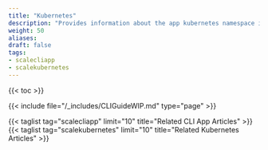 ```yaml
---
title: "Kubernetes"
description: "Provides information about the app kubernetes namespace in the TrueNAS CLI. Includes command syntax and common commands."
weight: 50
aliases:
draft: false
tags:
- scalecliapp
- scalekubernetes
---
```


{{< toc >}}

{{< include file="/_includes/CLIGuideWIP.md" type="page" >}}

{{< taglist tag="scalecliapp" limit="10" title="Related CLI App Articles" >}}
{{< taglist tag="scalekubernetes" limit="10" title="Related Kubernetes Articles" >}}